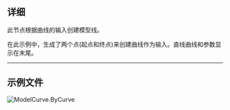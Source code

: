 ## 详细
此节点根据曲线的输入创建模型线。

在此示例中，生成了两个点(起点和终点)来创建曲线作为输入。直线曲线和参数显示在末尾。

___
## 示例文件

![ModelCurve.ByCurve](./Revit.Elements.ModelCurve.ByCurve_img.jpg)
